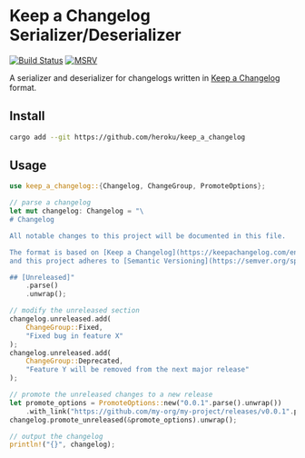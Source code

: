 # Keep a Changelog Serializer/Deserializer

[![Build Status]][ci] [![MSRV]][install-rust]

[Build Status]: https://img.shields.io/github/actions/workflow/status/heroku/keep_a_changelog/ci.yml?branch=main
[ci]: https://github.com/heroku/keep_a_changelog/actions/workflows/ci.yml?query=branch%3Amain
[MSRV]: https://img.shields.io/badge/MSRV-rustc_1.74+-lightgray.svg
[install-rust]: https://www.rust-lang.org/tools/install

A serializer and deserializer for changelogs written in [Keep a Changelog](https://keepachangelog.com/en/1.1.0/) format.

## Install

```sh
cargo add --git https://github.com/heroku/keep_a_changelog
```

## Usage

```rust
use keep_a_changelog::{Changelog, ChangeGroup, PromoteOptions};

// parse a changelog
let mut changelog: Changelog = "\
# Changelog

All notable changes to this project will be documented in this file.

The format is based on [Keep a Changelog](https://keepachangelog.com/en/1.1.0/),
and this project adheres to [Semantic Versioning](https://semver.org/spec/v2.0.0.html).

## [Unreleased]"
    .parse()
    .unwrap();

// modify the unreleased section
changelog.unreleased.add(
    ChangeGroup::Fixed, 
    "Fixed bug in feature X"
);
changelog.unreleased.add(
    ChangeGroup::Deprecated, 
    "Feature Y will be removed from the next major release"
);

// promote the unreleased changes to a new release
let promote_options = PromoteOptions::new("0.0.1".parse().unwrap())
    .with_link("https://github.com/my-org/my-project/releases/v0.0.1".parse().unwrap());
changelog.promote_unreleased(&promote_options).unwrap();

// output the changelog
println!("{}", changelog);
```
